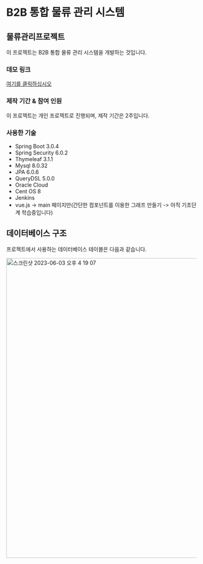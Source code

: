 # B2B 통합 물류 관리 시스템

## 물류관리프로젝트

이 프로젝트는 B2B 통합 물류 관리 시스템을 개발하는 것입니다.

### 데모 링크
[여기를 클릭하십시오](http://131.186.18.42/)

### 제작 기간 & 참여 인원
이 프로젝트는 개인 프로젝트로 진행되며, 제작 기간은 2주입니다.

### 사용한 기술
* Spring Boot 3.0.4
* Spring Security 6.0.2
* Thymeleaf 3.1.1
* Mysql 8.0.32
* JPA 6.0.6
* QueryDSL 5.0.0
* Oracle Cloud
* Cent OS 8
* Jenkins
* vue.js -> main 페이지만(간단한 컴포넌트를 이용한 그래프 만들기 -> 아직 기초단계 학습중입니다)

## 데이터베이스 구조
프로젝트에서 사용하는 데이터베이스 테이블은 다음과 같습니다.

<img width="792" alt="스크린샷 2023-06-03 오후 4 19 07" src="https://github.com/ctccts22/logistics/assets/115934236/a92f87d1-1422-498f-ab1d-8170ede90449">

